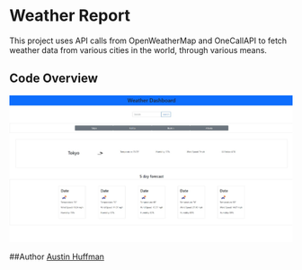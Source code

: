 # Weather Report
This project uses API calls from OpenWeatherMap and OneCallAPI to fetch weather data from various cities in the world, through various means. 

## Code Overview
![Site Overview](https://github.com/ahuffma2/weather-report/blob/main/assets/img/WeatherReport.JPG)

##Author
[Austin Huffman](linkedin.com/in/ahuffman2)
